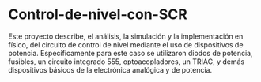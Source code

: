 # Control-de-nivel-con-SCR

Este proyecto describe, el análisis, la simulación y la implementación en físico, del circuito de control de nivel mediante el uso de dispositivos de potencia. Específicamente para este caso se utilizaron diodos de potencia, fusibles, un circuito integrado 555, optoacopladores, un TRIAC, y demás dispositivos básicos de la electrónica analógica y de potencia.
